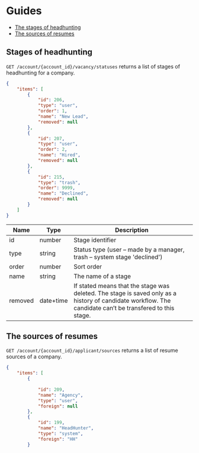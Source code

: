 # Guides

* [The stages of headhunting](#vacancy_statuses)
* [The sources of resumes](#applicant_sources)


<a name="vacancy_statuses"></a>
## Stages of headhunting

`GET /account/{account_id}/vacancy/statuses` returns a list of stages of headhunting for a company.

```json
{
    "items": [
        {
            "id": 206,
            "type": "user",
            "order": 1,
            "name": "New Lead",
            "removed": null
        },
        {
            "id": 207,
            "type": "user",
            "order": 2,
            "name": "Hired",
            "removed": null
        },
        {
            "id": 215,
            "type": "trash",
            "order": 9999,
            "name": "Declined",
            "removed": null
        }
    ]
}
```

Name | Type | Description
 --- | --- | ---
 id | number | Stage identifier
 type | string | Status type (user – made by a manager, trash – system stage 'declined')
 order | number | Sort order
 name | string | The name of a stage
 removed | date+time | If stated means that the stage was deleted. The stage is saved only as a history of candidate workflow. The candidate can’t be transfered to this stage.


<a name="applicant_sources"></a>
## The sources of resumes

`GET /account/{account_id}/applicant/sources` returns a list of resume sources of a company.

```json
{
    "items": [
        {
            
            "id": 209,
            "name": "Agency",
            "type": "user",
            "foreign": null
        },
        {
            "id": 199,
            "name": "HeadHunter",
            "type": "system",
            "foreign": "HH"
        }
